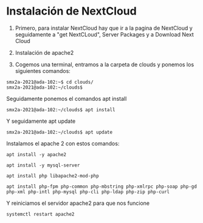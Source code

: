 # Instalación de NextCloud

1. Primero, para instalar NextCloud hay que ir a la pagina de NextCloud y seguidamente a "get NextCLoud", Server Packages y a Download Next Cloud

2. Instalación de apache2

1. Cogemos una terminal, entramos a la carpeta de clouds y ponemos los siguientes comandos:

~~~
smx2a-2021@ada-102:~$ cd clouds/
smx2a-2021@ada-102:~/clouds$
~~~

Seguidamente ponemos el comandos apt install

~~~
smx2a-2021@ada-102:~/clouds$ apt install
~~~

Y seguidamente apt update

~~~
smx2a-2021@ada-102:~/clouds$ apt update
~~~

Instalamos el apache 2 con estos comandos:

~~~
apt install -y apache2
~~~

~~~
apt install -y mysql-server
~~~

~~~
apt install php libapache2-mod-php
~~~

~~~
apt install php-fpm php-common php-mbstring php-xmlrpc php-soap php-gd php-xml php-intl php-mysql php-cli php-ldap php-zip php-curl
~~~


Y reiniciamos el servidor apache2 para que nos funcione

~~~
systemctl restart apache2
~~~
